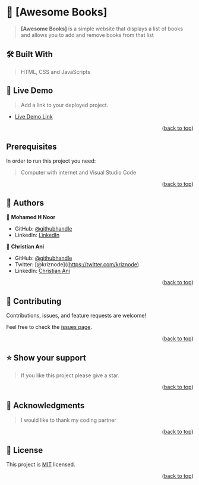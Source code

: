<a name="readme-top"></a>

<!-- PROJECT DESCRIPTION -->

# 📖 [Awesome Books] <a name="about-project"></a>

> **[Awesome Books]** is a simple website that displays a list of books and allows you to add and remove books from that list

## 🛠 Built With <a name="built-with"></a>

> HTML,
> CSS and
> JavaScripts

<!-- LIVE DEMO -->

## 🚀 Live Demo <a name="live-demo"></a>

> Add a link to your deployed project.

- [Live Demo Link](https://mohamedhnoor.github.io/Awesome-Books/)

<p align="right">(<a href="#readme-top">back to top</a>)</p>

## Prerequisites

In order to run this project you need:

> Computer with internet and
> Visual Studio Code

<p align="right">(<a href="#readme-top">back to top</a>)</p>

<!-- AUTHORS -->

## 👥 Authors <a name="authors"></a>

👤 **Mohamed H Noor**

- GitHub: [@githubhandle](https://github.com/MohamedHNoor)
- LinkedIn: [LinkedIn](https://www.linkedin.com/in/mohamedhnoor/)

👤 **Christian Ani**

- GitHub: [@githubhandle](https://github.com/iamchristianani)
- Twitter: [@kriznode]((https://twitter.com/kriznode)
- LinkedIn: [Christian Ani](https://www.linkedin.com/in/anikriz/)

<p align="right">(<a href="#readme-top">back to top</a>)</p>

<!-- CONTRIBUTING -->

## 🤝 Contributing <a name="contributing"></a>

Contributions, issues, and feature requests are welcome!

Feel free to check the [issues page](https://github.com/MohamedHNoor/Awesome-Books/issues).

<p align="right">(<a href="#readme-top">back to top</a>)</p>

<!-- SUPPORT -->

## ⭐️ Show your support <a name="support"></a>

> If you like this project please give a star.

<p align="right">(<a href="#readme-top">back to top</a>)</p>

<!-- ACKNOWLEDGEMENTS -->

## 🙏 Acknowledgments <a name="acknowledgements"></a>

> I would like to thank my coding partner

<p align="right">(<a href="#readme-top">back to top</a>)</p>

<!-- LICENSE -->

## 📝 License <a name="license"></a>

This project is [MIT](MIT.md) licensed.

<p align="right">(<a href="#readme-top">back to top</a>)</p>
